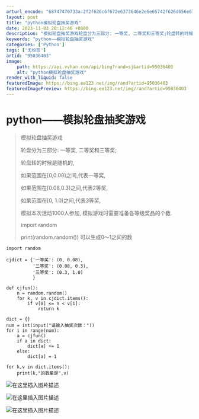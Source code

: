 ```yaml
---
arturl_encode: "68747470733a:2f2f626c6f672e6373646e2e6e65742f626d656e676d656e67:2f61727469636c652f64657461696c732f3935303336343033"
layout: post
title: "python模拟轮盘抽奖游戏"
date: 2023-11-03 20:12:46 +0800
description: "模拟轮盘抽奖游戏轮盘分为三部分: 一等奖, 二等奖和三等奖;轮盘转的时候是随机的,如果范围在[0,0"
keywords: "python——模拟轮盘抽奖游戏"
categories: ['Python']
tags: ['无标签']
artid: "95036403"
image:
    path: https://api.vvhan.com/api/bing?rand=sj&artid=95036403
    alt: "python模拟轮盘抽奖游戏"
render_with_liquid: false
featuredImage: https://bing.ee123.net/img/rand?artid=95036403
featuredImagePreview: https://bing.ee123.net/img/rand?artid=95036403
---
```


# python——模拟轮盘抽奖游戏

> 模拟轮盘抽奖游戏
>   
> 轮盘分为三部分: 一等奖, 二等奖和三等奖;
>   
> 轮盘转的时候是随机的,
>   
> 如果范围在[0,0.08)之间,代表一等奖,
>   
> 如果范围在[0.08,0.3)之间,代表2等奖,
>   
> 如果范围在[0, 1.0)之间,代表3等奖,
>
> 模拟本次活动1000人参加, 模拟游戏时需要准备各等级奖品的个数.
>   
> import random
>   
> print(random.random()) 可以生成0～1之间的数

```
import random

cjdict = {'一等奖': (0, 0.08),
          '二等奖': (0.08, 0.3),
          '三等奖': (0.3, 1.0)
          }

def cjfun():
    n = random.random()
    for k, v in cjdict.items():
        if v[0] <= n < v[1]:
            return k

dict = {}
num = int(input("请输入抽奖次数："))
for i in range(num):
    a = cjfun()
    if a in dict:
        dict[a] += 1
    else:
        dict[a] = 1

for k,v in dict.items():
    print(k,"的数量是",v)

```

![在这里插入图片描述](https://i-blog.csdnimg.cn/blog_migrate/3739b11d513ca9956bc1832e0baf06a9.png)

![在这里插入图片描述](https://i-blog.csdnimg.cn/blog_migrate/94b78f3b863a0001e7f5a244241b365e.png)

![在这里插入图片描述](https://i-blog.csdnimg.cn/blog_migrate/6d3642f0f21cf599b4595a8e553fa625.png)